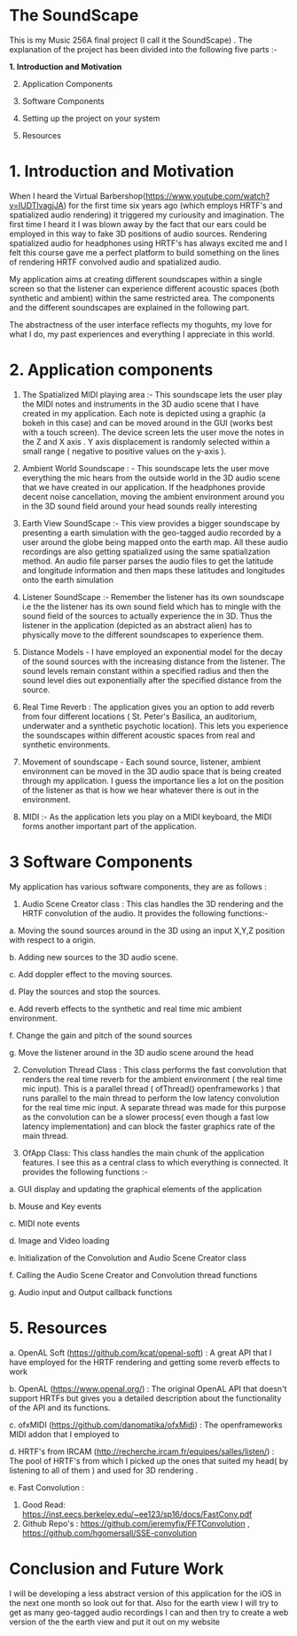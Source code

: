 # The SoundScape 

This is my Music 256A final project (I call it the SoundScape) . The explanation of the project has been divided into the following five parts :- 

<b>1. Introduction and Motivation </b>

2. Application Components 

3. Software Components 

4. Setting up the project on your system 

5. Resources 


# 1. Introduction and Motivation

When I heard the Virtual Barbershop(https://www.youtube.com/watch?v=IUDTlvagjJA)  for the first time six years ago (which employs HRTF's and spatialized audio rendering) it triggered my curiousity and imagination. The first time I heard it I was blown away by the fact that our ears could be employed in this way to fake 3D positions of audio sources. 
Rendering spatialized audio for headphones using HRTF's has always excited me and I felt this course gave me a perfect platform to build something on the lines of rendering HRTF convolved audio and spatialized audio.

My application aims at creating different soundscapes within a single screen so that the listener can experience different acoustic spaces (both synthetic and ambient) within the same restricted area. The components and the different soundscapes are explained in the following part. 

The abstractness of the user interface reflects my thoguhts, my love for what I do, my past experiences and everything I appreciate in this world. 

# 2. Application components 

 1. The Spatialized MIDI playing area :- This soundscape lets the user play the MIDI notes and instruments in the 3D audio scene that I have created in my application. Each note is depicted using a graphic (a bokeh in this case) and can be moved around in the GUI (works best with a touch screen). The device screen lets the user move the notes in the Z and X axis . Y axis displacement is randomly selected within a small range ( negative to positive values on the y-axis ). 

 2. Ambient World Soundscape : - This soundscape lets the user move everything the mic hears from the outside world in the 3D audio scene that we have created in our application. If the headphones provide decent noise cancellation, moving the ambient environment around you in the 3D sound field around your head sounds really interesting 

 3. Earth View SoundScape :- This view provides a bigger soundscape by presenting a earth simulation with the geo-tagged audio recorded by a user around the globe being mapped onto the earth map. All these audio recordings are also getting spatialized using the same spatialization method. An audio file parser parses the audio files to get the latitude and longitude information and then maps these latitudes and longitudes onto the earth simulation 

 4. Listener SoundScape :- Remember the listener has its own soundscape i.e the the listener has its own sound field which has to mingle with the sound field of the sources to actually experience the in 3D. Thus the listener in the application (depicted as an abstract alien) has to physically move to the different soundscapes to experience them. 

 5. Distance Models - I have employed an exponential model for the decay of the sound sources with the increasing distance from the listener. The sound levels remain constant within a specified radius and then the sound level dies out exponentially after the specified distance from the source. 

 6. Real Time Reverb : The application gives you an option to add reverb from four different locations ( St. Peter's Basilica, an auditorium, underwater and a synthetic psychotic location). This lets you experience the soundscapes within different acoustic spaces from real and synthetic environments.

 7. Movement of soundscape - Each sound source, listener, ambient environment can be moved in the 3D audio space that is being created through my application. I guess the importance lies a lot on the position of the listener as that is how we hear whatever there is out in the environment. 
 
 8. MIDI :- As the application lets you play on a MIDI keyboard, the MIDI forms another important part of the application. 

# 3 Software Components  

My application has various software components, they are as follows : 

 1. Audio Scene Creator class : This clas handles the 3D rendering and the HRTF convolution of the audio. It provides the following   functions:- 

   a. Moving the sound sources around in the 3D using an input X,Y,Z position with respect to a origin.
  
   b. Adding new sources to the 3D audio scene.
  
   c. Add doppler effect to the moving sources.
  
   d. Play the sources and stop the sources.
  
   e. Add reverb effects to the synthetic and real time mic ambient environment.
  
   f. Change the gain and pitch of the sound sources 
  
   g. Move the listener around in the 3D audio scene around the head 
  

 2. Convolution Thread Class : This class performs the fast convolution that renders the real time reverb for the ambient environment ( the real time mic input). This is a parallel thread ( ofThread() openframeworks ) that runs parallel to the main thread to perform the low latency convolution for the real time mic input. A separate thread was made for this purpose as the convolution can be a slower process( even though a fast low latency implementation) and can block the faster graphics rate of the main thread. 
 
 
 3. OfApp Class: This class handles the main chunk of the application features. I see this as a central class to which everything is connected. It provides the following functions :-
 
  a. GUI display and updating the graphical elements of the application 
  
  b. Mouse and Key events 
  
  c. MIDI note events 
  
  d. Image and Video loading 
  
  e. Initialization of the Convolution and Audio Scene Creator class 
  
  f. Calling the Audio Scene Creator and Convolution thread functions 
  
  g. Audio input and Output callback functions 
  
  
 # 5. Resources 
  
a. OpenAL Soft (https://github.com/kcat/openal-soft) : A great API that I have employed for the HRTF rendering and getting some reverb effects to work 

b. OpenAL (https://www.openal.org/) : The original OpenAL API that doesn't support HRTFs but gives you a detailed description about the functionality of the API and its functions.

c. ofxMIDI (https://github.com/danomatika/ofxMidi) : The openframeworks MIDI addon that I employed to 

d. HRTF's from IRCAM  (http://recherche.ircam.fr/equipes/salles/listen/) : The pool of HRTF's from which I picked up the ones that suited my head( by listening to all of them ) and used for 3D rendering . 

e. Fast Convolution : 
   1. Good Read: https://inst.eecs.berkeley.edu/~ee123/sp16/docs/FastConv.pdf 
   2. Github Repo's : https://github.com/jeremyfix/FFTConvolution , https://github.com/hgomersall/SSE-convolution
   


# Conclusion and Future Work 


I will be developing a less abstract version of this application for the iOS in the next one month so look out for that. Also for the earth view I will try to get as many geo-tagged audio recordings I can and then try to create a web version of the the earth view and put it out on my website 
   


